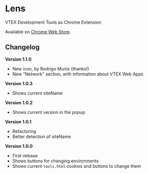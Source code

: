 Lens
====

VTEX Development Tools as Chrome Extension

Available on [Chrome Web Store](https://chrome.google.com/webstore/detail/vtex-lens/fnljopedgmlhhoiobcjfpibblddcfnif).

Changelog
---------

**Version 1.1.0**

* New icon, by Rodrigo Muniz (thanks!)
* New "Network" section, with information about VTEX Web Apps

**Version 1.0.3**

* Shows current siteName

**Version 1.0.2**

* Shows current version in the popup

**Version 1.0.1**

* Refactoring
* Better detection of siteName

**Version 1.0.0**

* First release
* Shows buttons for changing environments
* Shows current `tools.html` cookies and buttons to change them
